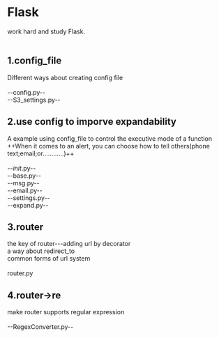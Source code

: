 # Flask
work hard and study Flask.<br><br>
## 1.config_file
Different ways about creating config file<br><br>
--config.py--<br>
--S3_settings.py--
## 2.use config to imporve expandability
A example using config_file to control the executive mode of a function<br>
++When it comes to an alert, you can choose how to tell others(phone text;email;or…………)++<br><br>
--_init_.py--<br>
--base.py--<br>
--msg.py--<br>
--email.py--<br>
--settings.py--<br>
--expand.py--
## 3.router
the key of router---adding url by decorator<br>
a way about redirect_to<br>
common forms of url system<br><br>
router.py
## 4.router->re
make router supports regular expression<br><br>
--RegexConverter.py--
